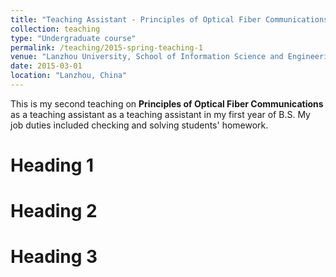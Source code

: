 ```yaml
---
title: "Teaching Assistant - Principles of Optical Fiber Communications"
collection: teaching
type: "Undergraduate course"
permalink: /teaching/2015-spring-teaching-1
venue: "Lanzhou University, School of Information Science and Engineering"
date: 2015-03-01
location: "Lanzhou, China"
---
```


This is my second teaching on <b>Principles of Optical Fiber Communications</b> as a teaching assistant as a teaching assistant in my first year of B.S. My job duties included checking and solving students' homework.

Heading 1
======

Heading 2
======

Heading 3
======
